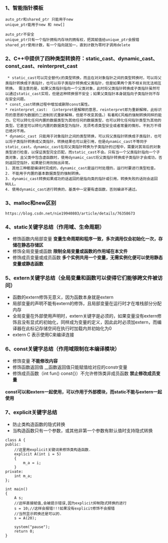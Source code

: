 ### 1、智能指针模板
	auto_ptr和shared_ptr 只能用于new
	unique_ptr能用于new 和 new[]
	
	auto_ptr不安全
	unique_ptr只有一个指针拥有内存块的拥有权，把其赋值给unique_ptr会报错
	shared_ptr使用计数，有一个指向就加一，直到计数为零时才调用delete
	
### 2、C++中提供了四种类型转换符：static_cast、dynamic_cast、const_cast、reinterpret_cast
	 * static_cast可以完全替代c的类型转换，而且在对对象指针之间的类型转换时，可以将父类指针转换成子类指针，也可以将子类指针转换成父类指针，但是如果两个类不相关则无法相互转换。 需注意的是，如果父类指针指向一个父类对象，此时将父类指针转换成子类指针虽然可以通过static_cast实现，但是这种转换很不安全；如果父类指针本身就指向子类指针则不存在安全问题。
	* const_cast转换过程中增加或删除const属性。
	* reinterpret_cast: （interpret是解释的意思，reinterpret即为重新解释，此标识符的意思即为数据的二进制形式重新解释，但是不改变其值。）有着和C风格的强制转换同样的能力。它可以转化任何内置的数据类型为其他任何的数据类型，也可以转化任何指针类型为其他的类型。它甚至可以转化内置的数据类型为指针，无须考虑类型安全或者常量的情形。不到万不得已绝对不用。
	* dynamic_cast 只能用于对象指针之间的类型转换，可以将父类指针转换成子类指针，也可以将子类指针转换成父类指针，转换结果也可以是引用，但是dynamic_cast不等同于static_cast。dynamic_cast在将父类指针转换为子类指针的过程中，需要对其背后的对象类型进行检查，以保证类型完全匹配，而static_cast不会。只有当一个父类指针指向一个子类对象，且父类中包含虚函数时，使用dynamic_cast将父类指针转换成子类指针才会成功，否则返回空指针，如果是引用则抛出异常。
	1. 其他三种都是编译时完成的，dynamic_cast是运行时处理的，运行时要进行类型检查。
	2. 不能用于内置的基本数据类型的强制转换。
	3. dynamic_cast转换如果成功的话返回的是指向类的指针或引用，转换失败的话则会返回NULL。
	4. 使用dynamic_cast进行转换的，基类中一定要有虚函数，否则编译不通过。
	
### 3、malloc和new区别
    https://blog.csdn.net/nie19940803/article/details/76358673
    
    
### 4、static关键字总结（作用域、生命周期）
* 修饰函数内局部变量
	__变量生命周期和程序一致，多次调用仅会初始化一次，存储在静态存储区__
* 修饰全局变量或函数
	__限制全局变量或函数的作用域在本文件__
* 修饰成员变量或成员函数
	__多个实例共用一个变量，无需实例化便可以使用静态变量或静态函数__
    
### 5、extern关键字总结（全局变量和函数可以使得它们能够跨文件被访问）
* 函数的extern修饰无意义，因为函数本身就是extern
* 局部变量的声明不能有extern的修饰，且局部变量在运行时才在堆栈部分分配内存
* 全局变量在外部使用声明时，extern关键字是必须的，如果变量没有extern修饰且没有显式的初始化，同样成为变量的定义，因此此时必须加extern，而编译器在此标记存储空间在执行时加载内并初始化为0
* extern C 表示使用C来编译连接

### 6、const关键字总结（作用域限制在本编译模块）
* 修饰变量 
	__不能修改内容__
* 修饰函数返回值
	__函数返回值只能赋值给对应的constr变量
* 修饰成员函数（int fun() const{}）不允许修饰类非成员函数
	__禁止修改成员变量__
	
#### const可以和extern一起使用，可以作用于外部模块，而static不能与extern一起使用
	
### 7、explicit关键字总结
* 防止类构造函数的隐式转换
* 当构造函数只有一个参数，或其他非第一个参数有默认值时支持隐式转换
```
class A {
public:
    //这里用explicit关键词来修饰类构造函数.
    explicit A(int i = 5)
    {
        m_a = i;
    }
private:
    int m_a;
};

int main()
{
    A s;
    //这样直接赋值,会被提示错误,因为explicit抑制隐式转换的进行
    s = 10;//这样会报错!!!如果没有explicit修饰不会报错
    //当然显示转换还是可以的.
    s = A(20);

    system("pause");
    return 0;
}
```

### 
